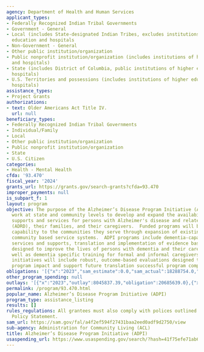 ```yaml
---
agency: Department of Health and Human Services
applicant_types:
- Federally Recognized Indian Tribal Governments
- Government - General
- Local (includes State-designated Indian Tribes, excludes institutions of higher
  education and hospitals
- Non-Government - General
- Other public institution/organization
- Public nonprofit institution/organization (includes institutions of higher education
  and hospitals)
- State (includes District of Columbia, public institutions of higher education and
  hospitals)
- U.S. Territories and possessions (includes institutions of higher education and
  hospitals)
assistance_types:
- Project Grants
authorizations:
- text: Older Americans Act Title IV.
  url: null
beneficiary_types:
- Federally Recognized Indian Tribal Governments
- Individual/Family
- Local
- Other public institution/organization
- Public nonprofit institution/organization
- State
- U.S. Citizen
categories:
- Health - Mental Health
cfda: '93.470'
fiscal_year: '2024'
grants_url: https://grants.gov/search-grants?cfda=93.470
improper_payments: null
is_subpart_f: 1
layout: program
objective: The purpose of the Alzheimer’s Disease Program Initiative (ADPI) is to
  work at state and community levels to develop and expand the availability of dementia-capable
  supports and services for persons with Alzheimer's disease and related dementias
  (ADRD), their families, and their caregivers.  Funded programs will bring dementia
  capability to the communities they serve through expansion of existing home and
  community based service systems.  ADPI programs include dementia-capable direct
  services and supports, translation and implementation of evidence based interventions
  designed to improve the lives of persons with dementia and their caregivers, as
  well as dementia specific training for formal and informal caregivers.  All funded
  initiatives will include robust, outcome-based evaluations designed to demonstrate
  program impact and support future translation successful program components.
obligations: '[{"x":"2023","sam_estimate":0.0,"sam_actual":18288754.0,"usa_spending_actual":18288754.51},{"x":"2024","sam_estimate":0.0,"sam_actual":0.0,"usa_spending_actual":16787913.73},{"x":"2025","sam_estimate":0.0,"sam_actual":0.0,"usa_spending_actual":-1260814.2}]'
other_program_spending: null
outlays: '[{"x":"2023","outlay":8045837.39,"obligation":20685639.0},{"x":"2024","outlay":4275518.95,"obligation":17526802.0},{"x":"2025","outlay":0.0,"obligation":0.0}]'
permalink: /program/93.470.html
popular_name: Alzheimer’s Disease Program Initiative (ADPI)
program_type: assistance_listing
results: []
rules_regulations: All grantees must also comply with polices outlined in HHS Grants
  Policy Statement.
sam_url: https://sam.gov/fal/a4f2ef594f27431baa2eed0adf9d2750/view
sub-agency: Administration for Community Living (ACL)
title: Alzheimer’s Disease Program Initiative (ADPI)
usaspending_url: https://www.usaspending.gov/search/?hash=41f75efe71ab6f5a20390ba796d547ca
---
```

